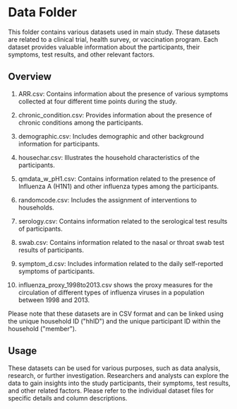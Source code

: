 # Data Folder

This folder contains various datasets used in main study. These datasets are related to a clinical trial, health survey, or vaccination program. Each dataset provides valuable information about the participants, their symptoms, test results, and other relevant factors.

## Overview

1. ARR.csv: Contains information about the presence of various symptoms collected at four different time points during the study.

2. chronic_condition.csv: Provides information about the presence of chronic conditions among the participants.

3. demographic.csv: Includes demographic and other background information for participants.

4. housechar.csv: Illustrates the household characteristics of the participants.

5. qmdata_w_pH1.csv: Contains information related to the presence of Influenza A (H1N1) and other influenza types among the participants.

6. randomcode.csv: Includes the assignment of interventions to households.

7. serology.csv: Contains information related to the serological test results of participants.

8. swab.csv: Contains information related to the nasal or throat swab test results of participants.

9. symptom_d.csv: Includes information related to the daily self-reported symptoms of participants.
   
10. influenza_proxy_1998to2013.csv shows the proxy measures for the circulation of different types of influenza viruses in a population between 1998 and 2013.

Please note that these datasets are in CSV format and can be linked using the unique household ID ("hhID") and the unique participant ID within the household ("member").

## Usage

These datasets can be used for various purposes, such as data analysis, research, or further investigation. Researchers and analysts can explore the data to gain insights into the study participants, their symptoms, test results, and other related factors. Please refer to the individual dataset files for specific details and column descriptions.
